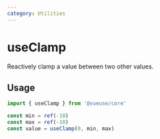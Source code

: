 ```yaml
---
category: Utilities
---
```


# useClamp

Reactively clamp a value between two other values.

## Usage

```ts
import { useClamp } from '@vueuse/core'

const min = ref(-10)
const max = ref(-10)
const value = useClamp(0, min, max)
```
